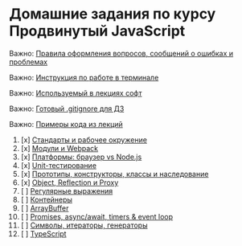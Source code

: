 # Домашние задания по курсу Продвинутый JavaScript

Важно: [Правила оформления вопросов, сообщений о ошибках и проблемах](report-requirements.md)

Важно: [Инструкция по работе в терминале](terminal.md)

Важно: [Используемый в лекциях софт](software.md)

Важно: [Готовый .gitignore для ДЗ](.gitignore)

Важно: [Примеры кода из лекций](https://github.com/netology-code/ajs-code/tree/ajs8)

1. [x] [Стандарты и рабочее окружение](workspace/)
1. [x] [Модули и Webpack](modules/)
1. [x] [Платформы: браузер vs Node.js](platforms/)
1. [x] [Unit-тестирование](test-ci/)
1. [x] [Прототипы, конструкторы, классы и наследование](oop/)
1. [x] [Object, Reflection и Proxy](advanced/)
1. [ ] [Регулярные выражения](regex/)
1. [ ] [Контейнеры](containers/)
1. [ ] [ArrayBuffer](arraybuffer/)
1. [ ] [Promises, async/await, timers & event loop](async/)
1. [ ] [Символы, итераторы, генераторы](symbols-iterators-generators/)
1. [ ] [TypeScript](typescript/)
